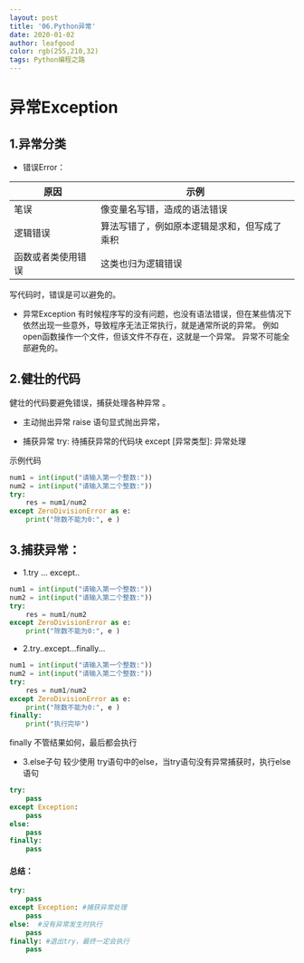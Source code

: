 ```yaml
---
layout: post
title: '06.Python异常'
date: 2020-01-02
author: leafgood
color: rgb(255,210,32)
tags: Python编程之路
---
```



# 异常Exception
## 1.异常分类
- 错误Error：

|原因|示例|
|---|---|
|笔误|像变量名写错，造成的语法错误|
|逻辑错误|算法写错了，例如原本逻辑是求和，但写成了乘积|
|函数或者类使用错误| 这类也归为逻辑错误|

写代码时，错误是可以避免的。

- 异常Exception
有时候程序写的没有问题，也没有语法错误，但在某些情况下依然出现一些意外，导致程序无法正常执行，就是通常所说的异常。
例如open函数操作一个文件，但该文件不存在，这就是一个异常。
异常不可能全部避免的。


## 2.健壮的代码
健壮的代码要避免错误，捕获处理各种异常 。

- 主动抛出异常
raise 语句显式抛出异常，

- 捕获异常
try:
    待捕获异常的代码块
except [异常类型]:
    异常处理

示例代码
```python
num1 = int(input("请输入第一个整数:"))
num2 = int(input("请输入第二个整数:"))
try:
	res = num1/num2
except ZeroDivisionError as e:
	print("除数不能为0:", e )
```


## 3.捕获异常：
- 1.try ... except..

```python
num1 = int(input("请输入第一个整数:"))
num2 = int(input("请输入第二个整数:"))
try:
	res = num1/num2
except ZeroDivisionError as e:
	print("除数不能为0:", e )
```
- 2.try..except...finally...

```python
num1 = int(input("请输入第一个整数:"))
num2 = int(input("请输入第二个整数:"))
try:
	res = num1/num2
except ZeroDivisionError as e:
	print("除数不能为0:", e )
finally:
	print("执行完毕")
```
finally 不管结果如何，最后都会执行

- 3.else子句 较少使用
try语句中的else，当try语句没有异常捕获时，执行else语句
```python
try:
    pass
except Exception:
    pass
else:
    pass
finally:
    pass
```

#### 总结：
```python
try:
    pass
except Exception: #捕获异常处理
    pass
else:  #没有异常发生时执行
    pass
finally: #退出try，最终一定会执行
    pass
```
